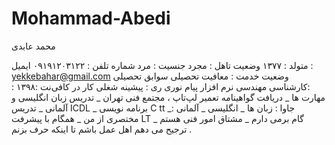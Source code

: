# Mohammad-Abedi



محمد عابدی 


متولد : ۱۳۷۷
وضعیت تاهل : مجرد 
جنسیت : مرد
شماره تلفن : ۰۹۱۹۱۲۰۳۱۲۲
ایمیل : yekkebahar@gmail.com
 وضعیت خدمت : معافیت تحصیلی
سوابق تحصیلی :کارشناسی مهندسی نرم افزار پیام نوری ری
: پیشینه شغلی 
کار در کافی‌نت  :۱۳۹۸
: مهارت ها
_ دریافت گواهینامه تعمیر لپ‌تاپ‌ ، مجتمع فنی تهران 
_ تدریس زبان انگلیسی و آلمانی 
_ تدریس ICDL
_ برنامه نویسی C tt _جاوا
: زبان ها
_ انگلیسی        _ آلمانی
: مختصری از من
_ همگام با پیشرفت LT گام برمی دارم 
_ مشتاق امور فنی هستم
_ ترجیح می دهم اهل عمل باشم تا اینکه حرف بزنم .
